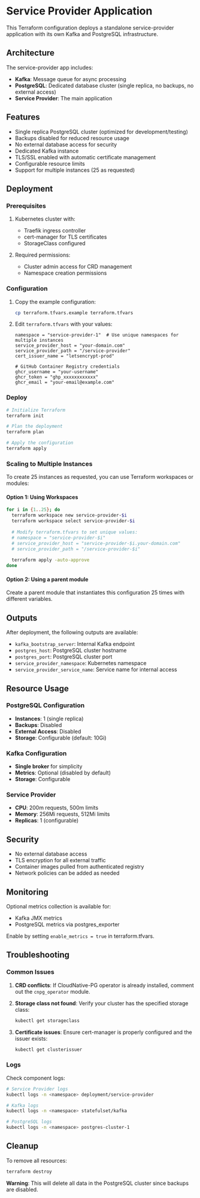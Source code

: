 # Service Provider Application

This Terraform configuration deploys a standalone service-provider application with its own Kafka and PostgreSQL infrastructure.

## Architecture

The service-provider app includes:

- **Kafka**: Message queue for async processing
- **PostgreSQL**: Dedicated database cluster (single replica, no backups, no external access)
- **Service Provider**: The main application

## Features

- Single replica PostgreSQL cluster (optimized for development/testing)
- Backups disabled for reduced resource usage
- No external database access for security
- Dedicated Kafka instance
- TLS/SSL enabled with automatic certificate management
- Configurable resource limits
- Support for multiple instances (25 as requested)

## Deployment

### Prerequisites

1. Kubernetes cluster with:
   - Traefik ingress controller
   - cert-manager for TLS certificates
   - StorageClass configured

2. Required permissions:
   - Cluster admin access for CRD management
   - Namespace creation permissions

### Configuration

1. Copy the example configuration:
   ```bash
   cp terraform.tfvars.example terraform.tfvars
   ```

2. Edit `terraform.tfvars` with your values:
   ```hcl
   namespace = "service-provider-1"  # Use unique namespaces for multiple instances
   service_provider_host = "your-domain.com"
   service_provider_path = "/service-provider"
   cert_issuer_name = "letsencrypt-prod"
   
   # GitHub Container Registry credentials
   ghcr_username = "your-username"
   ghcr_token = "ghp_xxxxxxxxxxxx"
   ghcr_email = "your-email@example.com"
   ```

### Deploy

```bash
# Initialize Terraform
terraform init

# Plan the deployment
terraform plan

# Apply the configuration
terraform apply
```

### Scaling to Multiple Instances

To create 25 instances as requested, you can use Terraform workspaces or modules:

#### Option 1: Using Workspaces
```bash
for i in {1..25}; do
  terraform workspace new service-provider-$i
  terraform workspace select service-provider-$i
  
  # Modify terraform.tfvars to set unique values:
  # namespace = "service-provider-$i"
  # service_provider_host = "service-provider-$i.your-domain.com"
  # service_provider_path = "/service-provider-$i"
  
  terraform apply -auto-approve
done
```

#### Option 2: Using a parent module
Create a parent module that instantiates this configuration 25 times with different variables.

## Outputs

After deployment, the following outputs are available:

- `kafka_bootstrap_server`: Internal Kafka endpoint
- `postgres_host`: PostgreSQL cluster hostname
- `postgres_port`: PostgreSQL cluster port
- `service_provider_namespace`: Kubernetes namespace
- `service_provider_service_name`: Service name for internal access

## Resource Usage

### PostgreSQL Configuration
- **Instances**: 1 (single replica)
- **Backups**: Disabled
- **External Access**: Disabled
- **Storage**: Configurable (default: 10Gi)

### Kafka Configuration
- **Single broker** for simplicity
- **Metrics**: Optional (disabled by default)
- **Storage**: Configurable

### Service Provider
- **CPU**: 200m requests, 500m limits
- **Memory**: 256Mi requests, 512Mi limits
- **Replicas**: 1 (configurable)

## Security

- No external database access
- TLS encryption for all external traffic
- Container images pulled from authenticated registry
- Network policies can be added as needed

## Monitoring

Optional metrics collection is available for:
- Kafka JMX metrics
- PostgreSQL metrics via postgres_exporter

Enable by setting `enable_metrics = true` in terraform.tfvars.

## Troubleshooting

### Common Issues

1. **CRD conflicts**: If CloudNative-PG operator is already installed, comment out the `cnpg_operator` module.

2. **Storage class not found**: Verify your cluster has the specified storage class:
   ```bash
   kubectl get storageclass
   ```

3. **Certificate issues**: Ensure cert-manager is properly configured and the issuer exists:
   ```bash
   kubectl get clusterissuer
   ```

### Logs

Check component logs:
```bash
# Service Provider logs
kubectl logs -n <namespace> deployment/service-provider

# Kafka logs
kubectl logs -n <namespace> statefulset/kafka

# PostgreSQL logs
kubectl logs -n <namespace> postgres-cluster-1
```

## Cleanup

To remove all resources:
```bash
terraform destroy
```

**Warning**: This will delete all data in the PostgreSQL cluster since backups are disabled.